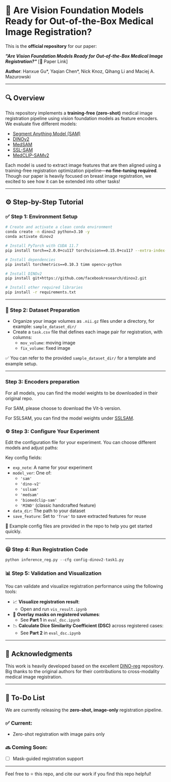 # 🧠 Are Vision Foundation Models Ready for Out-of-the-Box Medical Image Registration?

This is the **official repository** for our paper:

**_"Are Vision Foundation Models Ready for Out-of-the-Box Medical Image Registration?"_** [📄 Paper Link]

**Author**: Hanxue Gu*, Yaqian Chen*, Nick Knoz, Qihang Li and Maciej A. Mazurowski

---

## 🔍 Overview

This repository implements a **training-free (zero-shot)** medical image registration pipeline using vision foundation models as feature encoders. We evaluate five different models:

- [Segment Anything Model (SAM)](https://github.com/facebookresearch/segment-anything)
- [DINOv2](https://github.com/facebookresearch/dinov2)
- [MedSAM](https://github.com/bowang-lab/MedSAM)
- [SSL-SAM](https://github.com/mazurowski-lab/finetune-SAM/)
- [MedCLIP-SAMv2](https://github.com/healthx-lab/medclip-samv2)

Each model is used to extract image features that are then aligned using a training-free registration optimization pipeline—**no fine-tuning required**. Though our paper is heavily focused on breast image registration, we excited to see how it can be extended into other tasks!

---

## ⚙️ Step-by-Step Tutorial

### ✅ Step 1: Environment Setup

```bash
# Create and activate a clean conda environment
conda create -n dinov2 python=3.10 -y
conda activate dinov2

# Install PyTorch with CUDA 11.7
pip install torch==2.0.0+cu117 torchvision==0.15.0+cu117 --extra-index-url https://download.pytorch.org/whl/cu117

# Install dependencies
pip install torchmetrics==0.10.3 timm opencv-python

# Install DINOv2
pip install git+https://github.com/facebookresearch/dinov2.git

# Install other required libraries
pip install -r requirements.txt
```


---

### 📁 Step 2: Dataset Preparation

- Organize your image volumes as `.nii.gz` files under a directory, for example: `sample_dataset_dir/`
- Create a `task.csv` file that defines each image pair for registration, with columns:
  - `mov_volume`: moving image
  - `fix_volume`: fixed image

✅ You can refer to the provided `sample_dataset_dir/` for a template and example setup.

---

### Step 3: Encoders preparation
For all models, you can find the model weights to be downloaded in their original repo. 

For SAM, please choose to download the Vit-b version.

For SSLSAM, you can find the model weights under [SSLSAM](https://drive.google.com/drive/folders/1JAoy-Mh5QgxXsjWtQhMjOX16dN1kytLQ).


### ⚙️ Step 3: Configure Your Experiment

Edit the configuration file for your experiment. You can choose different models and adjust paths:

Key config fields:
- `exp_note`: A name for your experiment
- `model_ver`: One of:
  - `'sam'`
  - `'dino-v2'`
  - `'sslsam'`
  - `'medsam'`
  - `'biomedclip-sam'`
  - `'MIND'` (classic handcrafted feature)
- `data_dir`: The path to your dataset
- `save_feature`: Set to `'True'` to save extracted features for reuse

📌 Example config files are provided in the repo to help you get started quickly.

---

### 😃 Step 4: Run Registration Code
```python
python inference_reg.py --cfg config-dinov2-task1.py

```


### 📊 Step 5: Validation and Visualization

You can validate and visualize registration performance using the following tools:

- 📈 **Visualize registration result**:
  - Open and run `vis_result.ipynb`
- 🩻 **Overlay masks on registered volumes**:
  - See **Part 1** in `eval_dsc.ipynb`
- 📉 **Calculate Dice Similarity Coefficient (DSC)** across registered cases:
  - See **Part 2** in `eval_dsc.ipynb`


---

## 🙏 Acknowledgments

This work is heavily developed based on the excellent [DINO-reg](https://github.com/RPIDIAL/DINO-Reg) repository.
Big thanks to the original authors for their contributions to cross-modality medical image registration.

---

## 🧩 To-Do List

We are currently releasing the **zero-shot, image-only** registration pipeline.

### ✅ Current:
- Zero-shot registration with image pairs only

### 🔜 Coming Soon:
- [ ] Mask-guided registration support

---

Feel free to ⭐️ this repo, and cite our work if you find this repo helpful!

```


```